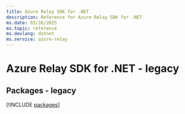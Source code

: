 ```yaml
---
title: Azure Relay SDK for .NET
description: Reference for Azure Relay SDK for .NET
ms.date: 03/26/2025
ms.topic: reference
ms.devlang: dotnet
ms.service: azure-relay
---
```

# Azure Relay SDK for .NET - legacy
## Packages - legacy
[!INCLUDE [packages](relay-index.md)]